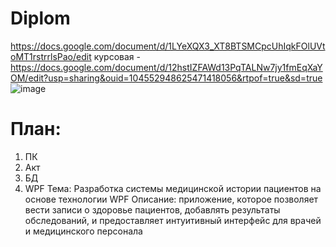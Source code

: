 # Diplom

https://docs.google.com/document/d/1LYeXQX3_XT8BTSMCpcUhIqkFOlUVtoMT1rstrrlsPao/edit
курсовая - https://docs.google.com/document/d/12hstIZFAWd13PqTALNw7jy1fmEqXaYOM/edit?usp=sharing&ouid=104552948625471418056&rtpof=true&sd=true
![image](https://github.com/Banstra/diploma/assets/97594123/61fd4a77-eae3-450d-b923-e366281a3e96)

<h1>План:</h1>

1. ПК
2. Акт
3. БД
4. WPF
Тема: Разработка системы медицинской истории пациентов на основе технологии WPF
Описание: приложение, которое позволяет вести записи о здоровье пациентов, добавлять результаты обследований, и предоставляет интуитивный интерфейс для врачей и медицинского персонала

